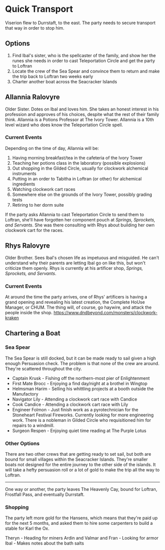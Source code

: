 # Quick Transport
Viserion flew to Durrstaft, to the east. The party needs to secure transport that way in order to stop him.

## Options
1. Find Ibal's sister, who is the spellcaster of the family, and show her the runes she needs in order to cast Teleportation Circle and get the party to Loftran
2. Locate the crew of the Sea Spear and convince them to return and make the trip back to Loftran two weeks early
3. Charter another boat across the Seacracker Islands

## Allannia Ralovyre
Older Sister. Dotes on Ibal and loves him. She takes an honest interest in his profession and approves of his choices, despite what the rest of their family think. Allannia is a Potions Professor at The Ivory Tower. Allannia is a 10th level wizard who does know the Teleportation Circle spell.

### Current Events
Depending on the time of day, Allannia will be:
1. Having morning breakfast/tea in the cafeteria of the Ivory Tower
2. Teaching her potions class in the laboratory (possible explosions)
3. Out shopping in the Gilded Circle, usually for clockwork alchemical instruments
4. Putting in an order to Tabitha in Loftran (or other) for alchemical ingredients
5. Watching clockwork cart races
6. Somewhere else on the grounds of the Ivory Tower, possibly grading tests
7. Retiring to her dorm suite

If the party asks Allannia to cast Teleportation Circle to send them to Loftran, she'll have forgotten her component pouch at *Springs, Sprockets, and Servants*. She was there consulting with Rhys about building her own clockwork cart for the races.

## Rhys Ralovyre
Older Brother. Sees Ibal's chosen life as impetuous and misguided. He can't understand why their parents are letting Ibal go on like this, but won't criticize them openly. Rhys is currently at his artificer shop, *Springs, Sprockets, and Servants*.

### Current Events
At around the time the party arrives, one of Rhys' artificers is having a grand opening and revealing his latest creation, the Complete HoUse Manager, or CHUM. The thing will, of course, go haywire, and attack the people inside the shop.
https://www.dndbeyond.com/monsters/clockwork-kraken

## Chartering a Boat

### Sea Spear
The Sea Spear is still docked, but it can be made ready to sail given a high enough Persuasion check. The problem is that none of the crew are around. They're scattered throughout the city.
* Captain Krusk - Fishing off the northern-most pier of Enlightenment
* First Mate Brocc - Enjoying a find day/night at a brothel in Wingtop
* Helmsman Harim - Selling his whittling projects at a booth outside the Manufactory
* Navigator Lily - Attending a clockwork cart race with Candice
* Cook Candice - Attending a clockwork cart race with Lily
* Engineer Folmon - Just finish work as a pyrotechnician for the Stoneheart Festival Fireworks. Currently looking for more engineering work. There is a nobleman in Gilded Circle who requisitioned him for repairs to a windmill.
* Surgeon Respen - Enjoying quiet time reading at The Purple Lotus

### Other Options
There are two other crews that are getting ready to set sail, but both are bound for small villages within the Seacracker Islands. They're smaller boats not designed for the entire journey to the other side of the islands. It will take a hefty persuasion roll or a lot of gold to make the trip all the way to Loftran.

---

One way or another, the party leaves The Heavenly Cay, bound for Loftran, Frostfall Pass, and eventually Durrstaft.

### Shopping
The party left more gold for the Hansens, which means that they're paid up for the next 5 months, and asked them to hire some carpenters to build a stable for Karl the Ox.

Theryn - Heading for miners
Ardin and Valmar and Fran - Looking for armor
Ibal - Makes notes about the bath salts
